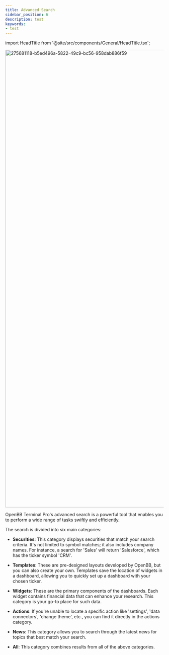 ```yaml
---
title: Advanced Search
sidebar_position: 6
description: test
keywords:
- test
---
```


import HeadTitle from '@site/src/components/General/HeadTitle.tsx';

<HeadTitle title="Advanced Search | OpenBB Terminal Pro Docs" />


<img width="1455" alt="275681118-b5ed496a-5822-49c9-bc56-958dab886f59" src="https://github.com/OpenBB-finance/OpenBBTerminal/assets/25267873/b10a013f-ad07-4ea6-ac55-17236b249bb2"/>

OpenBB Terminal Pro's advanced search is a powerful tool that enables you to perform a wide range of tasks swiftly and efficiently.

The search is divided into six main categories:

* **Securities**: This category displays securities that match your search criteria. It's not limited to symbol matches; it also includes company names. For instance, a search for 'Sales' will return 'Salesforce', which has the ticker symbol 'CRM'.

* **Templates**: These are pre-designed layouts developed by OpenBB, but you can also create your own. Templates save the location of widgets in a dashboard, allowing you to quickly set up a dashboard with your chosen ticker.

* **Widgets**: These are the primary components of the dashboards. Each widget contains financial data that can enhance your research. This category is your go-to place for such data.

* **Actions**: If you're unable to locate a specific action like 'settings', 'data connectors', 'change theme', etc., you can find it directly in the actions category.

* **News**: This category allows you to search through the latest news for topics that best match your search.

* **All**: This category combines results from all of the above categories.
